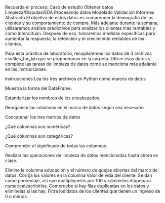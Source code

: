 Recuerda el proceso:
Caso de estudio
Obtener datos
Limpieza/Disputas/EDA
Procesando datos
Modelado
Validación
Informes
Abstracto
El objetivo de estos datos es comprender la demografía de los clientes y su comportamiento de compra. Más adelante durante la semana, utilizaremos análisis predictivos para analizar los clientes más rentables y cómo interactúan. Después de eso, tomaremos medidas específicas para aumentar la respuesta, la retención y el crecimiento rentables de los clientes.

Para esta práctica de laboratorio, recopilaremos los datos de 3 archivos csvfiles_for_lab que se proporcionan en la carpeta. Utilice esos datos y complete las tareas de limpieza de datos como se menciona más adelante en las instrucciones.

Instrucciones
Lea los tres archivos en Python como marcos de datos

Muestra la forma del DataFrame.

Estandarizar los nombres de los encabezados.

Reorganice las columnas en el marco de datos según sea necesario

Concatenar los tres marcos de datos

¿Qué columnas son numéricas?

¿Qué columnas son categóricas?

Comprender el significado de todas las columnas.

Realizar las operaciones de limpieza de datos mencionadas hasta ahora en clase.

Elimine la columna educación y el número de quejas abiertas del marco de datos.
Corrija los valores en la columna Valor de vida del cliente. Se dan como porcentaje, así que multiplíquelos por 100 y cámbielos dtypepara numericalescribirlos.
Compruebe si hay filas duplicadas en los datos y elimínelas si las hay.
Filtra los datos de los clientes que tienen un ingreso de 0 o menos.
